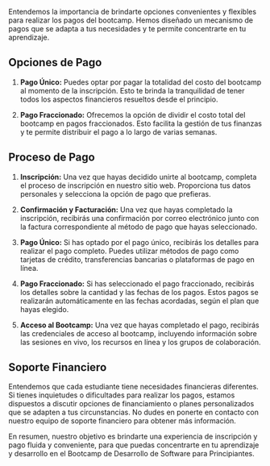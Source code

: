 Entendemos la importancia de brindarte opciones convenientes y flexibles para realizar los pagos del bootcamp. Hemos diseñado un mecanismo de pagos que se adapta a tus necesidades y te permite concentrarte en tu aprendizaje.

## Opciones de Pago

1. **Pago Único:** Puedes optar por pagar la totalidad del costo del bootcamp al momento de la inscripción. Esto te brinda la tranquilidad de tener todos los aspectos financieros resueltos desde el principio.

2. **Pago Fraccionado:** Ofrecemos la opción de dividir el costo total del bootcamp en pagos fraccionados. Esto facilita la gestión de tus finanzas y te permite distribuir el pago a lo largo de varias semanas.

## Proceso de Pago

1. **Inscripción:** Una vez que hayas decidido unirte al bootcamp, completa el proceso de inscripción en nuestro sitio web. Proporciona tus datos personales y selecciona la opción de pago que prefieras.

2. **Confirmación y Facturación:** Una vez que hayas completado la inscripción, recibirás una confirmación por correo electrónico junto con la factura correspondiente al método de pago que hayas seleccionado.

3. **Pago Único:** Si has optado por el pago único, recibirás los detalles para realizar el pago completo. Puedes utilizar métodos de pago como tarjetas de crédito, transferencias bancarias o plataformas de pago en línea.

4. **Pago Fraccionado:** Si has seleccionado el pago fraccionado, recibirás los detalles sobre la cantidad y las fechas de los pagos. Estos pagos se realizarán automáticamente en las fechas acordadas, según el plan que hayas elegido.

5. **Acceso al Bootcamp:** Una vez que hayas completado el pago, recibirás las credenciales de acceso al bootcamp, incluyendo información sobre las sesiones en vivo, los recursos en línea y los grupos de colaboración.

## Soporte Financiero

Entendemos que cada estudiante tiene necesidades financieras diferentes. Si tienes inquietudes o dificultades para realizar los pagos, estamos dispuestos a discutir opciones de financiamiento o planes personalizados que se adapten a tus circunstancias. No dudes en ponerte en contacto con nuestro equipo de soporte financiero para obtener más información.

En resumen, nuestro objetivo es brindarte una experiencia de inscripción y pago fluida y conveniente, para que puedas concentrarte en tu aprendizaje y desarrollo en el Bootcamp de Desarrollo de Software para Principiantes.